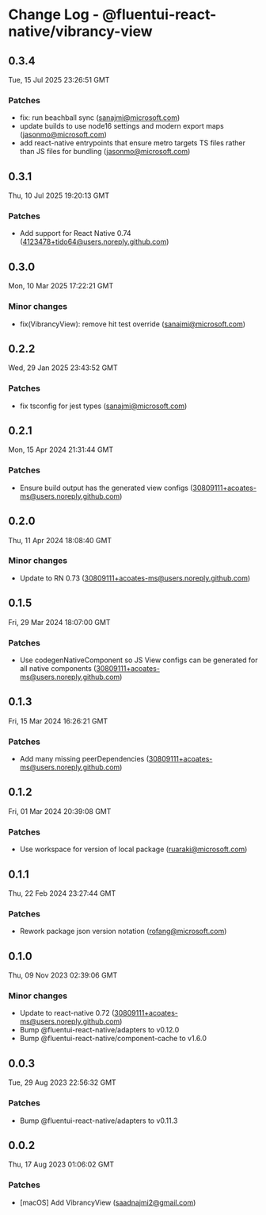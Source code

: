 # Change Log - @fluentui-react-native/vibrancy-view

<!-- This log was last generated on Tue, 15 Jul 2025 23:26:51 GMT and should not be manually modified. -->

<!-- Start content -->

## 0.3.4

Tue, 15 Jul 2025 23:26:51 GMT

### Patches

- fix: run beachball sync (sanajmi@microsoft.com)
- update builds to use node16 settings and modern export maps (jasonmo@microsoft.com)
- add react-native entrypoints that ensure metro targets TS files rather than JS files for bundling (jasonmo@microsoft.com)

## 0.3.1

Thu, 10 Jul 2025 19:20:13 GMT

### Patches

- Add support for React Native 0.74 (4123478+tido64@users.noreply.github.com)

## 0.3.0

Mon, 10 Mar 2025 17:22:21 GMT

### Minor changes

- fix(VibrancyView): remove hit test override (sanajmi@microsoft.com)

## 0.2.2

Wed, 29 Jan 2025 23:43:52 GMT

### Patches

- fix tsconfig for jest types (sanajmi@microsoft.com)

## 0.2.1

Mon, 15 Apr 2024 21:31:44 GMT

### Patches

- Ensure build output has the generated view configs (30809111+acoates-ms@users.noreply.github.com)

## 0.2.0

Thu, 11 Apr 2024 18:08:40 GMT

### Minor changes

- Update to RN 0.73 (30809111+acoates-ms@users.noreply.github.com)

## 0.1.5

Fri, 29 Mar 2024 18:07:00 GMT

### Patches

- Use codegenNativeComponent so JS View configs can be generated for all native components (30809111+acoates-ms@users.noreply.github.com)

## 0.1.3

Fri, 15 Mar 2024 16:26:21 GMT

### Patches

- Add many missing peerDependencies (30809111+acoates-ms@users.noreply.github.com)

## 0.1.2

Fri, 01 Mar 2024 20:39:08 GMT

### Patches

- Use workspace for version of local package (ruaraki@microsoft.com)

## 0.1.1

Thu, 22 Feb 2024 23:27:44 GMT

### Patches

- Rework package json version notation (rofang@microsoft.com)

## 0.1.0

Thu, 09 Nov 2023 02:39:06 GMT

### Minor changes

- Update to react-native 0.72 (30809111+acoates-ms@users.noreply.github.com)
- Bump @fluentui-react-native/adapters to v0.12.0
- Bump @fluentui-react-native/component-cache to v1.6.0

## 0.0.3

Tue, 29 Aug 2023 22:56:32 GMT

### Patches

- Bump @fluentui-react-native/adapters to v0.11.3

## 0.0.2

Thu, 17 Aug 2023 01:06:02 GMT

### Patches

- [macOS] Add VibrancyView (saadnajmi2@gmail.com)

